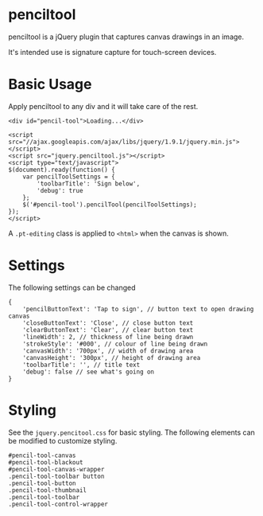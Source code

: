 penciltool
=====
penciltool is a jQuery plugin that captures canvas drawings in an image.

It's intended use is signature capture for touch-screen devices.

Basic Usage
=====
Apply penciltool to any div and it will take care of the rest.

    <div id="pencil-tool">Loading...</div>
    
    <script src="//ajax.googleapis.com/ajax/libs/jquery/1.9.1/jquery.min.js"></script>
    <script src="jquery.penciltool.js"></script>
    <script type="text/javascript">
    $(document).ready(function() {
        var pencilToolSettings = {
            'toolbarTitle': 'Sign below',
            'debug': true
        };
        $('#pencil-tool').pencilTool(pencilToolSettings);
    });
    </script>

A `.pt-editing` class is applied to `<html>` when the canvas is shown.

Settings
====
The following settings can be changed

    {
        'pencilButtonText': 'Tap to sign', // button text to open drawing canvas
        'closeButtonText': 'Close', // close button text
        'clearButtonText': 'Clear', // clear button text
        'lineWidth': 2, // thickness of line being drawn
        'strokeStyle': '#000', // colour of line being drawn
        'canvasWidth': '700px', // width of drawing area
        'canvasHeight': '300px', // height of drawing area
        'toolbarTitle': '', // title text
        'debug': false // see what's going on
    }

Styling
=====
See the `jquery.pencitool.css` for basic styling. The following elements can be modified to customize styling.

    #pencil-tool-canvas
    #pencil-tool-blackout
    #pencil-tool-canvas-wrapper
    .pencil-tool-toolbar button
    .pencil-tool-button
    .pencil-tool-thumbnail
    .pencil-tool-toolbar
    .pencil-tool-control-wrapper
